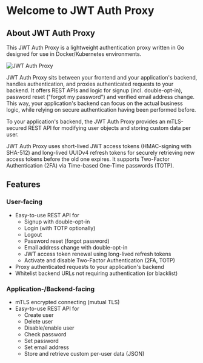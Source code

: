 # Welcome to JWT Auth Proxy

## About JWT Auth Proxy
This JWT Auth Proxy is a lightweight authentication proxy written in Go designed for use in Docker/Kubernetes environments.

![JWT Auth Proxy](https://raw.githubusercontent.com/virtualzone/jwt-auth-proxy/master/diagram.png)

JWT Auth Proxy sits between your frontend and your application's backend, handles authentication, and proxies authenticated requests to your backend. It offers REST APIs and logic for signup (incl. double-opt-in), password reset ("forgot my password") and verified email address change. This way, your application's backend can focus on the actual business logic, while relying on secure authentication having been performed before.

To your application's backend, the JWT Auth Proxy provides an mTLS-secured REST API for modifying user objects and storing custom data per user.

JWT Auth Proxy uses short-lived JWT access tokens (HMAC-signing with SHA-512) and long-lived UUIDv4 refresh tokens for securely retrieving new access tokens before the old one expires. It supports Two-Factor Authentication (2FA) via Time-based One-Time passwords (TOTP).

## Features
### User-facing
* Easy-to-use REST API for
  * Signup with double-opt-in
  * Login (with TOTP optionally)
  * Logout
  * Password reset (forgot password)
  * Email address change with double-opt-in
  * JWT access token renewal using long-lived refresh tokens
  * Activate and disable Two-Factor Authentication (2FA, TOTP)
* Proxy authenticated requests to your application's backend
* Whitelist backend URLs not requiring authentication (or blacklist)

### Application-/Backend-facing
* mTLS encrypted connecting (mutual TLS)
* Easy-to-use REST API for
  * Create user
  * Delete user
  * Disable/enable user
  * Check password
  * Set password
  * Set email address
  * Store and retrieve custom per-user data (JSON)